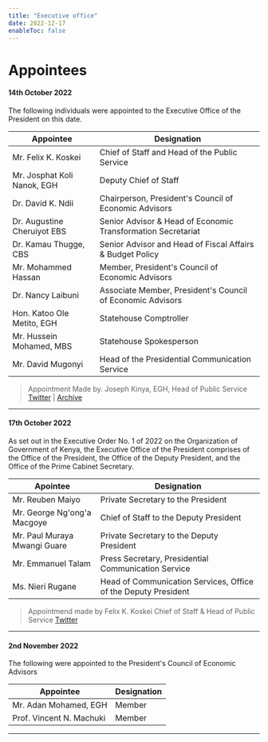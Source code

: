 ```yaml
---
title: "Executive office"
date: 2022-12-17
enableToc: false
---
```


# Appointees

#### 14th October 2022
The following individuals were appointed to the Executive Office of the President on this date. 

| Appointee                   | Designation                                                  |
| --------------------------- | ------------------------------------------------------------ |
| Mr. Felix K. Koskei         | Chief of Staff and Head of the Public Service                |
| Mr. Josphat Koli Nanok, EGH | Deputy Chief of Staff                                        |
| Dr. David K. Ndii           | Chairperson, President's Council of Economic Advisors        |
| Dr. Augustine Cheruiyot EBS | Senior Advisor & Head of Economic Transformation Secretariat |
| Dr. Kamau Thugge, CBS       | Senior Advisor and Head of Fiscal   Affairs & Budget Policy  |
|     Mr. Mohammed Hassan                        |     Member, President's Council of Economic Advisors|
|Dr. Nancy Laibuni |Associate Member, President's Council of Economic Advisors |
|Hon. Katoo Ole Metito, EGH | Statehouse Comptroller | Mr. Hussein Mohamed, MBS Statehouse Spokesperson |
| Mr. Hussein Mohamed, MBS | Statehouse Spokesperson |
| Mr. David Mugonyi | Head of the Presidential Communication Service |

> Appointment Made by. Joseph Kinya, EGH, Head of Public Service
   [Twitter](https://twitter.com/OliverMathenge/status/1580919005111406593) | [Archive](https://web.archive.org/web/20221204102207/https://twitter.com/OliverMathenge/status/1580919005111406593) 

---

#### 17th October 2022
As set out in the Executive Order No. 1 of 2022 on the Organization of Government of Kenya, the Executive Office of the President comprises of the Office of the President, the Office of the Deputy President, and the Office of the Prime Cabinet Secretary.

| Apointee                     | Designation                                                    |
| ---------------------------- | -------------------------------------------------------------- |
| Mr. Reuben Maiyo             | Private Secretary to the President                             |
| Mr. George Ng'ong'a Macgoye  | Chief of Staff to the Deputy President                         |
| Mr. Paul Muraya Mwangi Guare | Private Secretary to the Deputy President                      |
| Mr. Emmanuel Talam           | Press Secretary, Presidential Communication Service            |
| Ms. Nieri Rugane             | Head of Communication Services, Office of the Deputy President |

> Appointmend made by Felix K. Koskei Chief of Staff & Head of Public Service
> [Twitter](https://twitter.com/OliverMathenge/status/1582034645935591428)

---

#### 2nd November 2022

The following were appointed to the President's Council of Economic Advisors

| Appointee             | Designation |
| --------------------- | ----------- |
| Mr. Adan Mohamed, EGH | Member      |
| Prof. Vincent N. Machuki  | Member        |

---

